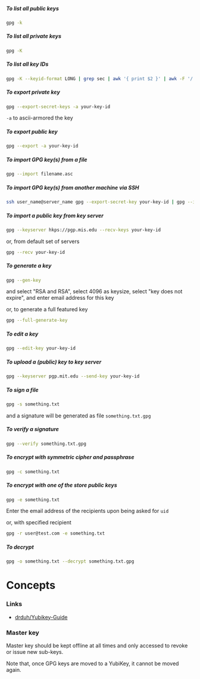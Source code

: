 ##### To list all public keys

```sh
gpg -k
```

##### To list all private keys

```sh
gpg -K
```

##### To list all key IDs

```sh
gpg -K --keyid-format LONG | grep sec | awk '{ print $2 }' | awk -F '/' '{ print $2 }'
```

##### To export private key

```sh
gpg --export-secret-keys -a your-key-id
```

`-a` to ascii-armored the key

##### To export public key

```sh
gpg --export -a your-key-id
```

##### To import GPG key(s) from a file

```sh
gpg --import filename.asc
```

##### To import GPG key(s) from another machine via SSH

```sh
ssh user_name@server_name gpg --export-secret-key your-key-id | gpg --import
```

##### To import a public key from key server

```sh
gpg --keyserver hkps://pgp.mis.edu --recv-keys your-key-id
```

or, from default set of servers

```sh
gpg --recv your-key-id
```

##### To generate a key

```sh
gpg --gen-key
```

and select "RSA and RSA", select 4096 as keysize, select "key does not expire",
    and enter email address for this key

or, to generate a full featured key

```sh
gpg --full-generate-key
```

##### To edit a key

```sh
gpg --edit-key your-key-id
```

##### To upload a (public) key to key server

```sh
gpg --keyserver pgp.mit.edu --send-key your-key-id
```

##### To sign a file

```sh
gpg -s something.txt
```

and a signature will be generated as file `something.txt.gpg`

##### To verify a signature

```sh
gpg --verify something.txt.gpg
```

##### To encrypt with symmetric cipher and passphrase

```sh
gpg -c something.txt
```

##### To encrypt with one of the store public keys

```sh
gpg -e something.txt
```

Enter the email address of the recipients upon being asked for `uid`

or, with specified recipient

```sh
gpg -r user@test.com -e something.txt
```

##### To decrypt

```sh
gpg -o something.txt --decrypt something.txt.gpg
```

# Concepts

### Links

- [drduh/Yubikey-Guide](https://github.com/drduh/YubiKey-Guide)

### Master key

Master key should be kept offline at all times and only accessed to revoke or
issue new sub-keys.

Note that, once GPG keys are moved to a YubiKey, it cannot be moved again.

